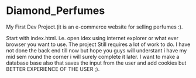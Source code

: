 # Diamond_Perfumes
My First Dev Project.(it is an e-commerce website for selling perfumes :).




Start with index.html.    i.e. open idex using internet explorer or what ever browser you want to use.
The project Still requires a lot of work to do.
I have not done the back end till now but hope you guys will understant i have my mid sem round the corner i will surely complete it later.
I want to make a database base also that saves the input from the user and add cookies but BETTER EXPERIENCE OF THE USER ;).
